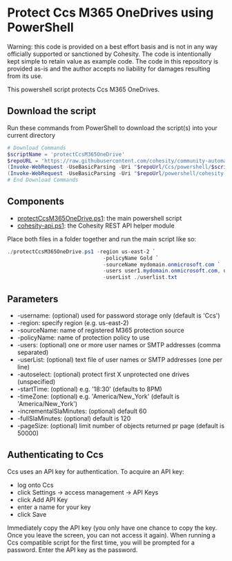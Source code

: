 # Protect Ccs M365 OneDrives using PowerShell

Warning: this code is provided on a best effort basis and is not in any way officially supported or sanctioned by Cohesity. The code is intentionally kept simple to retain value as example code. The code in this repository is provided as-is and the author accepts no liability for damages resulting from its use.

This powershell script protects Ccs M365 OneDrives.

## Download the script

Run these commands from PowerShell to download the script(s) into your current directory

```powershell
# Download Commands
$scriptName = 'protectCcsM365OneDrive'
$repoURL = 'https://raw.githubusercontent.com/cohesity/community-automation-samples/main'
(Invoke-WebRequest -UseBasicParsing -Uri "$repoUrl/Ccs/powershell/$scriptName/$scriptName.ps1").content | Out-File "$scriptName.ps1"; (Get-Content "$scriptName.ps1") | Set-Content "$scriptName.ps1"
(Invoke-WebRequest -UseBasicParsing -Uri "$repoUrl/powershell/cohesity-api/cohesity-api.ps1").content | Out-File cohesity-api.ps1; (Get-Content cohesity-api.ps1) | Set-Content cohesity-api.ps1
# End Download Commands
```

## Components

* [protectCcsM365OneDrive.ps1](https://raw.githubusercontent.com/cohesity/community-automation-samples/main/Ccs/powershell/protectCcsM365OneDrive/protectCcsM365OneDrive.ps1): the main powershell script
* [cohesity-api.ps1](https://raw.githubusercontent.com/cohesity/community-automation-samples/main/powershell/cohesity-api/cohesity-api.ps1): the Cohesity REST API helper module

Place both files in a folder together and run the main script like so:

```powershell
./protectCcsM365OneDrive.ps1 -region us-east-2 `
                               -policyName Gold `
                               -sourceName mydomain.onmicrosoft.com `
                               -users user1.mydomain.onmicrosoft.com, user2.mydomain.onmicrosoft.com `
                               -userList ./userlist.txt
```

## Parameters

* -username: (optional) used for password storage only (default is 'Ccs')
* -region: specify region (e.g. us-east-2)
* -sourceName: name of registered M365 protection source
* -policyName: name of protection policy to use
* -users: (optional) one or more user names or SMTP addresses (comma separated)
* -userList: (optional) text file of user names or SMTP addresses (one per line)
* -autoselect: (optional) protect first X unprotected one drives (unspecified)
* -startTime: (optional) e.g. '18:30' (defaults to 8PM)
* -timeZone: (optional) e.g. 'America/New_York' (default is 'America/New_York')
* -incrementalSlaMinutes: (optional) default 60
* -fullSlaMinutes: (optional) default is 120
* -pageSize: (optional) limit number of objects returned pr page (default is 50000)

## Authenticating to Ccs

Ccs uses an API key for authentication. To acquire an API key:

* log onto Ccs
* click Settings -> access management -> API Keys
* click Add API Key
* enter a name for your key
* click Save

Immediately copy the API key (you only have one chance to copy the key. Once you leave the screen, you can not access it again). When running a Ccs compatible script for the first time, you will be prompted for a password. Enter the API key as the password.
